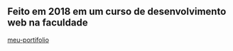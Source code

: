## Feito em 2018 em um curso de desenvolvimento web na faculdade
[meu-portifolio](https://brendacosta.github.io/meu-portifolio/)
